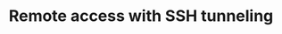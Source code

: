 ---
title: "Remote access with SSH tunneling"
categories:
  - linux
  - cluster
tags:
  - linux
  - cluster
  - firewall
  - ssh
---